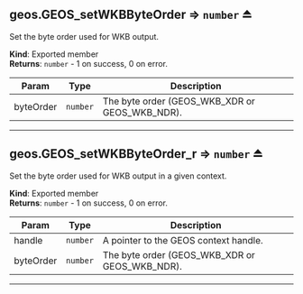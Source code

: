 <a name="exp_module_geos--geos.GEOS_setWKBByteOrder"></a>

## geos.GEOS\_setWKBByteOrder ⇒ <code>number</code> ⏏
Set the byte order used for WKB output.

**Kind**: Exported member  
**Returns**: <code>number</code> - 1 on success, 0 on error.  

| Param | Type | Description |
| --- | --- | --- |
| byteOrder | <code>number</code> | The byte order (GEOS_WKB_XDR or GEOS_WKB_NDR). |


---
<a name="exp_module_geos--geos.GEOS_setWKBByteOrder_r"></a>

## geos.GEOS\_setWKBByteOrder\_r ⇒ <code>number</code> ⏏
Set the byte order used for WKB output in a given context.

**Kind**: Exported member  
**Returns**: <code>number</code> - 1 on success, 0 on error.  

| Param | Type | Description |
| --- | --- | --- |
| handle | <code>number</code> | A pointer to the GEOS context handle. |
| byteOrder | <code>number</code> | The byte order (GEOS_WKB_XDR or GEOS_WKB_NDR). |


---
